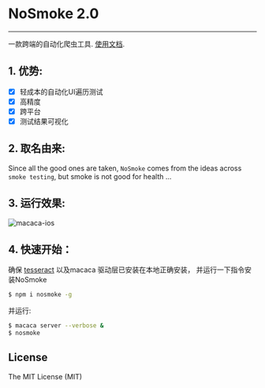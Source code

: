 # NoSmoke 2.0

---

一款跨端的自动化爬虫工具. [使用文档](https://macacajs.github.io/NoSmoke/guide/).

## 1. 优势:

* [x] 轻成本的自动化UI遍历测试
* [x] 高精度
* [x] 跨平台
* [x] 测试结果可视化

## 2. 取名由来:

Since all the good ones are taken, `NoSmoke` comes from the ideas across `smoke testing`, but smoke is not good for health ...

## 3. 运行效果:

![macaca-ios](https://user-images.githubusercontent.com/8198256/31303576-98897564-ab42-11e7-9a12-36e5aaf5161d.gif)

## 4. 快速开始：

确保 [tesseract](https://github.com/tesseract-ocr/tesseract) 以及macaca 驱动层已安装在本地正确安装， 并运行一下指令安装NoSmoke

```bash
$ npm i nosmoke -g
```

并运行:

```bash
$ macaca server --verbose &
$ nosmoke
```

## License

The MIT License (MIT)

